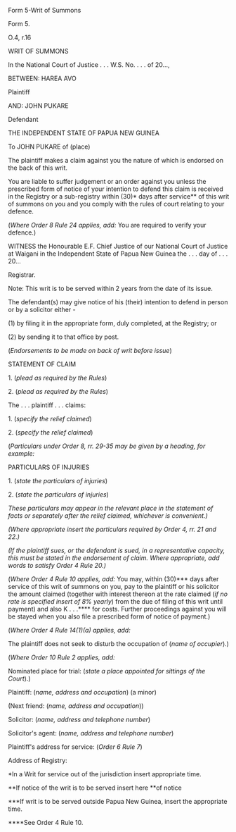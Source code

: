 Form 5-Writ of Summons

Form 5.

O.4, r.16

WRIT OF SUMMONS

In the National Court of Justice . . . W.S. No. . . . of 20\...,

BETWEEN: HAREA AVO

Plaintiff

AND: JOHN PUKARE

Defendant

THE INDEPENDENT STATE OF PAPUA NEW GUINEA

To JOHN PUKARE of (place)

The plaintiff makes a claim against you the nature of which is endorsed
on the back of this writ.

You are liable to suffer judgement or an order against you unless the
prescribed form of notice of your intention to defend this claim is
received in the Registry or a sub-registry within (30)\* days after
service\*\* of this writ of summons on you and you comply with the rules
of court relating to your defence.

(*Where Order 8 Rule 24 applies, add:* You are required to verify your
defence.)

WITNESS the Honourable E.F. Chief Justice of our National Court of
Justice at Waigani in the Independent State of Papua New Guinea the . .
. day of . . . 20\...

Registrar.

Note: This writ is to be served within 2 years from the date of its
issue.

The defendant(s) may give notice of his (their) intention to defend in
person or by a solicitor either -

\(1\) by filing it in the appropriate form, duly completed, at the
Registry; or

\(2\) by sending it to that office by post.

(*Endorsements to be made on back of writ before issue*)

STATEMENT OF CLAIM

1\. (*plead as required by the Rules*)

2\. (*plead as required by the Rules*)

The . . . plaintiff . . . claims:

1\. (*specify the relief claimed*)

2\. (*specify the relief claimed*)

(*Particulars under Order 8, rr. 29-35 may be given by a heading, for
example:*

PARTICULARS OF INJURIES

1\. (*state the particulars of injuries*)

2\. (*state the particulars of injuries*)

*These particulars may appear in the relevant place in the statement of
facts or separately after the relief claimed, whichever is convenient.)*

*(Where appropriate insert the particulars required by Order 4, rr. 21
and 22.)*

*(If the plaintiff sues, or the defendant is sued, in a representative
capacity, this must be stated in the endorsement of claim. Where
appropriate, add words to satisfy Order 4 Rule 20.)*

(*Where Order 4 Rule 10 applies, add:* You may, within (30)\*\*\* days
after service of this writ of summons on you, pay to the plaintiff or
his solicitor the amount claimed (together with interest thereon at the
rate claimed (*if no rate is specified insert **of 8%* yearly**) from
the due of filing of this writ until payment) and also K . . .\*\*\*\*
for costs. Further proceedings against you will be stayed when you also
file a prescribed form of notice of payment.)

(*Where Order 4 Rule 14(1)(a) applies, add:*

The plaintiff does not seek to disturb the occupation of (*name of
occupier*).)

(*Where Order 10 Rule 2 applies, add:*

Nominated place for trial: (*state a place appointed for sittings of the
Court*).)

Plaintiff: (*name, address and occupation*) (a minor)

(Next friend: (*name, address and occupation*))

Solicitor: (*name, address and telephone number*)

Solicitor's agent: (*name, address and telephone number*)

Plaintiff's address for service: (*Order 6 Rule 7*)

Address of Registry:

\*In a Writ for service out of the jurisdiction insert appropriate time.

\*\*If notice of the writ is to be served insert here **of notice

\*\*\*If writ is to be served outside Papua New Guinea, insert the
appropriate time.

\*\*\*\*See Order 4 Rule 10.

